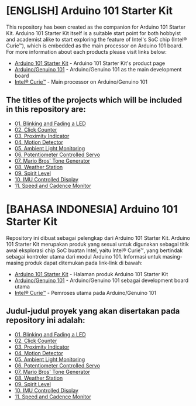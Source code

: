 # [ENGLISH] Arduino 101 Starter Kit
This repository has been created as the companion for Arduino 101 Starter Kit.
Arduino 101 Starter Kit itself is a suitable start point for both hobbyist and academist alike to start exploring the feature of Intel's SoC chip (Intel® Curie™), which is embedded as the main processor on Arduino 101 board.
For more information about each products please visit links below:
* [Arduino 101 Starter Kit](http://digiwarestore.com/en/) - Arduino 101 Starter Kit's product page
* [Arduino/Genuino 101](https://www.arduino.cc/en/Main/ArduinoBoard101) - Arduino/Genuino 101 as the main development board
* [Intel® Curie™](http://www.intel.com/content/www/us/en/wearables/wearable-soc.html) - Main processor on Arduino/Genuino 101

## The titles of the projects which will be included in this repository are:
* [01. Blinking and Fading a LED](/01_Blinking_and_Fading_a_LED)
* [02. Click Counter](/02_Click_Counter)
* [03. Proximity Indicator](/03_Proximity_Indicator)
* [04. Motion Detector](/04_Motion_Detector)
* [05. Ambient Light Monitoring](/05_Ambient_Light_Monitoring)
* [06. Potentiometer Controlled Servo](/06_Potentiometer_Controlled_Servo)
* [07. Mario Bros' Tone Generator](/07_Mario_Bros_Tone_Generator)
* [08. Weather Station](/08_Weather_Station)
* [09. Spirit Level](/09_Spirit_Level)
* [10. IMU Controlled Display](/10_IMU_Controlled_Display)
* [11. Speed and Cadence Monitor](/11_Speed_and_Cadence_Monitor)

# [BAHASA INDONESIA] Arduino 101 Starter Kit
Repository ini dibuat sebagai pelengkap dari Arduino 101 Starter Kit.
Arduino 101 Starter Kit merupakan produk yang sesuai untuk digunakan sebagai titik awal eksplorasi chip SoC buatan Intel, yaitu Intel® Curie™, yang bertindak sebagai kontroler utama dari modul Arduino 101.
Informasi untuk masing-masing produk dapat ditemukan pada link-link di bawah:
* [Arduino 101 Starter Kit](http://digiwarestore.com/en/) - Halaman produk Arduino 101 Starter Kit
* [Arduino/Genuino 101](https://www.arduino.cc/en/Main/ArduinoBoard101) - Arduino/Genuino 101 sebagai development board utama
* [Intel® Curie™](http://www.intel.com/content/www/us/en/wearables/wearable-soc.html) - Pemroses utama pada Arduino/Genuino 101

## Judul-judul proyek yang akan disertakan pada repository ini adalah:
* [01. Blinking and Fading a LED](/01_Blinking_and_Fading_a_LED)
* [02. Click Counter](/02_Click_Counter)
* [03. Proximity Indicator](/03_Proximity_Indicator)
* [04. Motion Detector](/04_Motion_Detector)
* [05. Ambient Light Monitoring](/05_Ambient_Light_Monitoring)
* [06. Potentiometer Controlled Servo](/06_Potentiometer_Controlled_Servo)
* [07. Mario Bros' Tone Generator](/07_Mario_Bros_Tone_Generator)
* [08. Weather Station](/08_Weather_Station)
* [09. Spirit Level](/09_Spirit_Level)
* [10. IMU Controlled Display](/10_IMU_Controlled_Display)
* [11. Speed and Cadence Monitor](/11_Speed_and_Cadence_Monitor)
